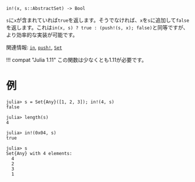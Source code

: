 ```
in!(x, s::AbstractSet) -> Bool
```

`s`に`x`が含まれていれば`true`を返します。そうでなければ、`x`を`s`に追加して`false`を返します。これは`in(x, s) ? true : (push!(s, x); false)`と同等ですが、より効率的な実装が可能です。

関連情報: [`in`](@ref), [`push!`](@ref), [`Set`](@ref)

!!! compat "Julia 1.11"
    この関数は少なくとも1.11が必要です。


# 例

```jldoctest; filter = r"^  [1234]$"
julia> s = Set{Any}([1, 2, 3]); in!(4, s)
false

julia> length(s)
4

julia> in!(0x04, s)
true

julia> s
Set{Any} with 4 elements:
  4
  2
  3
  1
```
